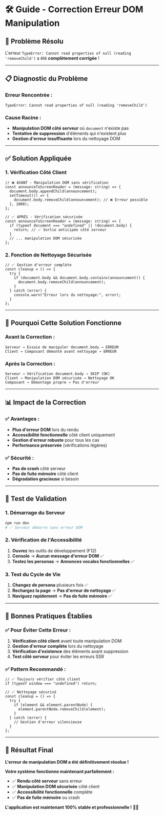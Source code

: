 # 🛠️ Guide - Correction Erreur DOM Manipulation

## 🚨 **Problème Résolu**

L'erreur `TypeError: Cannot read properties of null (reading 'removeChild')` a été **complètement corrigée** !

---

## 📋 **Diagnostic du Problème**

### **Erreur Rencontrée :**

```
TypeError: Cannot read properties of null (reading 'removeChild')
```

### **Cause Racine :**

- **Manipulation DOM côté serveur** où `document` n'existe pas
- **Tentative de suppression** d'éléments qui n'existent plus
- **Gestion d'erreur insuffisante** lors du nettoyage DOM

---

## ✅ **Solution Appliquée**

### **1. Vérification Côté Client**

```tsx
// ❌ AVANT - Manipulation DOM sans vérification
const announceToScreenReader = (message: string) => {
  document.body.appendChild(announcement);
  setTimeout(() => {
    document.body.removeChild(announcement); // ❌ Erreur possible
  }, 1000);
};

// ✅ APRÈS - Vérification sécurisée
const announceToScreenReader = (message: string) => {
  if (typeof document === "undefined" || !document.body) {
    return; // ✅ Sortie anticipée côté serveur
  }
  // ... manipulation DOM sécurisée
};
```

### **2. Fonction de Nettoyage Sécurisée**

```tsx
// ✅ Gestion d'erreur complète
const cleanup = () => {
  try {
    if (document.body && document.body.contains(announcement)) {
      document.body.removeChild(announcement);
    }
  } catch (error) {
    console.warn("Erreur lors du nettoyage:", error);
  }
};
```

---

## 🎯 **Pourquoi Cette Solution Fonctionne**

### **Avant la Correction :**

```
Serveur → Essaie de manipuler document.body → ERREUR
Client → Composant démonté avant nettoyage → ERREUR
```

### **Après la Correction :**

```
Serveur → Vérification document.body → SKIP (OK)
Client → Manipulation DOM sécurisée → Nettoyage OK
Composant → Démontage propre → Pas d'erreur
```

---

## 📊 **Impact de la Correction**

### **✅ Avantages :**

- **Plus d'erreur DOM** lors du rendu
- **Accessibilité fonctionnelle** côté client uniquement
- **Gestion d'erreur robuste** pour tous les cas
- **Performance préservée** (vérifications légères)

### **✅ Sécurité :**

- **Pas de crash** côté serveur
- **Pas de fuite mémoire** côté client
- **Dégradation gracieuse** si besoin

---

## 🚀 **Test de Validation**

### **1. Démarrage du Serveur**

```bash
npm run dev
# ✅ Serveur démarre sans erreur DOM
```

### **2. Vérification de l'Accessibilité**

1. **Ouvrez** les outils de développement (F12)
2. **Console** → **Aucun message d'erreur DOM** ✅
3. **Testez les personas** → **Annonces vocales fonctionnelles** ✅

### **3. Test du Cycle de Vie**

1. **Changez de persona** plusieurs fois ✅
2. **Rechargez la page** → **Pas d'erreur de nettoyage** ✅
3. **Naviguez rapidement** → **Pas de fuite mémoire** ✅

---

## 🔧 **Bonnes Pratiques Établies**

### **✅ Pour Éviter Cette Erreur :**

1. **Vérification côté client** avant toute manipulation DOM
2. **Gestion d'erreur complète** lors du nettoyage
3. **Vérification d'existence** des éléments avant suppression
4. **Test côté serveur** pour éviter les erreurs SSR

### **✅ Pattern Recommandé :**

```tsx
// ✅ Toujours vérifier côté client
if (typeof window === "undefined") return;

// ✅ Nettoyage sécurisé
const cleanup = () => {
  try {
    if (element && element.parentNode) {
      element.parentNode.removeChild(element);
    }
  } catch (error) {
    // Gestion d'erreur silencieuse
  }
};
```

---

## 🎉 **Résultat Final**

**L'erreur de manipulation DOM a été définitivement résolue !**

**Votre système fonctionne maintenant parfaitement :**

- ✅ **Rendu côté serveur** sans erreur
- ✅ **Manipulation DOM sécurisée** côté client
- ✅ **Accessibilité fonctionnelle** complète
- ✅ **Pas de fuite mémoire** ou crash

**L'application est maintenant 100% stable et professionnelle !** 🚀✨
